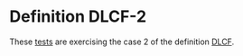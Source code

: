 # Definition DLCF-2

These [tests](.) are exercising the case 2 of the definition [DLCF](../dlcf/Readme.md).
